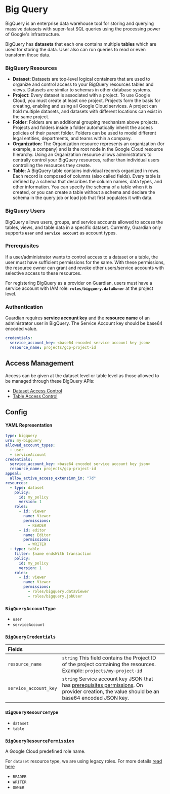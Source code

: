 # Big Query

BigQuery is an enterprise data warehouse tool for storing and querying massive datasets with super-fast SQL queries using the processing power of Google's infrastructure.

BigQuery has **datasets** that each one contains multiple **tables** which are used for storing the data. User also can run queries to read or even transform those data.
### BigQuery Resources

- **Dataset**: Datasets are top-level logical containers that are used to organize and control access to your BigQuery resources tables and views. Datasets are similar to schemas in other database systems.
- **Project**: Every dataset is associated with a project. To use Google Cloud, you must create at least one project. Projects form the basis for creating, enabling and using all Google Cloud services. A project can hold multiple datasets, and datasets with different locations can exist in the same project.
- **Folder**: Folders are an additional grouping mechanism above projects. Projects and folders inside a folder automatically inherit the access policies of their parent folder. Folders can be used to model different legal entities, departments, and teams within a company.
- **Organization**: The Organization resource represents an organization (for example, a company) and is the root node in the Google Cloud resource hierarchy. Using an Organization resource allows administrators to centrally control your BigQuery resources, rather than individual users controlling the resources they create.
- **Table**: A BigQuery table contains individual records organized in rows. Each record is composed of columns (also called fields).
Every table is defined by a schema that describes the column names, data types, and other information. You can specify the schema of a table when it is created, or you can create a table without a schema and declare the schema in the query job or load job that first populates it with data.

### BigQuery Users

BigQuery allows users, groups, and service accounts allowed to access the tables, views, and table data in a specific dataset. Currently, Guardian only supports **`user`** and **`service account`** as account types.

### Prerequisites

If a user/administrator wants to control access to a dataset or a table, the user must have sufficient permissions for the same. With these permissions, the resource owner can grant and revoke other users/service accounts with selective access to these resources.

For registering BigQuery as a provider on Guardian, users must have a service account with IAM role: **`roles/bigquery.dataOwner`** at the project level.



### Authentication

Guardian requires **service account key** and the **resource name** of an administrator user in BigQuery. The Service Account key should be base64 encoded value.

```yaml
credentials:
  service_account_key: <base64 encoded service account key json>
  resource_name: projects/gcp-project-id
```


## Access Management

Access can be given at the dataset level or table level as those allowed to be managed through these BigQuery APIs:
- [Dataset Access Control](https://cloud.google.com/bigquery/docs/dataset-access-controls)
- [Table Access Control](https://cloud.google.com/bigquery/docs/table-access-controls-intro)

## Config

#### YAML Representation

```yaml
type: bigquery
urn: my-bigquery
allowed_account_types:
  - user
  - serviceAccount
credentials:
  service_account_key: <base64 encoded service account key json>
  resource_name: projects/gcp-project-id
appeal:
  allow_active_access_extension_in: "7d"
resources:
  - type: dataset
    policy:
      id: my_policy
      version: 1
    roles:
      - id: viewer
        name: Viewer
        permissions:
          - READER
      - id: editor
        name: Editor
        permissions:
          - WRITER
  - type: table
    filter: $name endsWith transaction 
    policy:
      id: my_policy
      version: 1
    roles:
      - id: viewer
        name: Viewer
        permissions:
          - roles/bigquery.dataViewer
          - roles/bigquery.jobUser
```

### `BigQueryAccountType`

- `user`
- `serviceAccount`

### `BigQueryCredentials`

| Fields | |
| :--- | :--- |
| `resource_name` | `string` This field contains the Project ID of the project containing the resources.<br/> Example: `projects/my-project-id` |
| `service_account_key` | `string` Service account key JSON that has [prerequisites permissions](#prerequisites). On provider creation, the value should be an base64 encoded JSON key. |

### `BigQueryResourceType`

- `dataset`
- `table`

### `BigQueryResourcePermission`

A Google Cloud predefined role name. 

For `dataset` resource type, we are using legacy roles. For more details [read here](https://cloud.google.com/bigquery/docs/access-control-basic-roles)
- `READER`
- `WRITER`
- `OWNER` 
